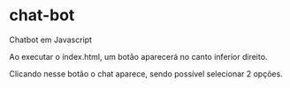 # chat-bot
Chatbot em Javascript

Ao executar o índex.html,
um botão aparecerá no canto inferior direito.

Clicando nesse botão o chat aparece, 
sendo possível selecionar 2 opções.

